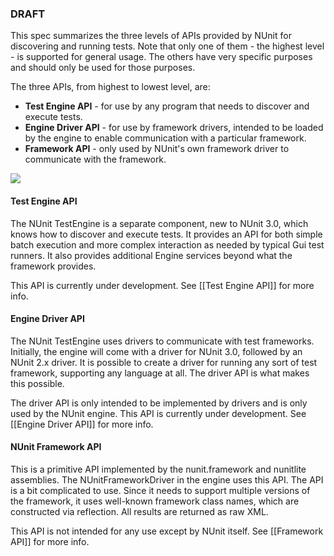 ### DRAFT

This spec summarizes the three levels of APIs provided by NUnit for discovering and running tests. Note that only one of them - the highest level - is supported for general usage. The others have very specific purposes and should only be used for those purposes.

The three APIs, from highest to lowest level, are:

* **Test Engine API** - for use by any program that needs to discover and execute tests.
* **Engine Driver API** - for use by framework drivers, intended to be loaded by the engine to enable communication with a particular framework.
* **Framework API** - only used by NUnit's own framework driver to communicate with the framework.

![](https://docs.google.com/drawings/d/1eBVjjrWtiqgyIod_ld0rjtyLdeLYzXs_JMGHkhkZaJw/pub?w=361&h=434)

#### Test Engine API

The NUnit TestEngine is a separate component, new to NUnit 3.0, which knows how to discover and execute tests. It provides an API for both simple batch execution and more complex interaction as needed by typical Gui test runners. It also provides additional Engine services beyond what the framework provides.

This API is currently under development. See [[Test Engine API]] for more info.

#### Engine Driver API

The NUnit TestEngine uses drivers to communicate with test frameworks. Initially, the engine will come with a driver for NUnit 3.0, followed by an NUnit 2.x driver. It is possible to create a driver for running any sort of test framework, supporting any language at all. The driver API is what makes this possible.

The driver API is only intended to be implemented by drivers and is only used by the NUnit engine. This API is currently under development. See [[Engine Driver API]] for more info.

#### NUnit Framework API

This is a primitive API implemented by the nunit.framework and nunitlite assemblies. The NUnitFrameworkDriver in the engine uses this API. The API is a bit complicated to use. Since it needs to support multiple versions of the framework, it uses well-known framework class names, which are constructed via reflection. All results are returned as raw XML. 

This API is not intended for any use except by NUnit itself. See [[Framework API]] for more info.

